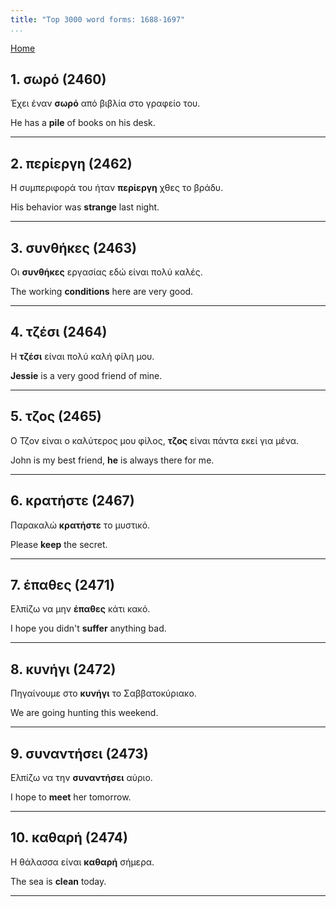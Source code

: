 ```yaml
---
title: "Top 3000 word forms: 1688-1697"
...
```


[Home](./) 

## 1. σωρό (2460)

Έχει έναν **σωρό** από βιβλία στο γραφείο του.  

He has a **pile** of books on his desk.

---

## 2. περίεργη (2462)

Η συμπεριφορά του ήταν **περίεργη** χθες το βράδυ.

His behavior was **strange** last night.

---

## 3. συνθήκες (2463)

Οι **συνθήκες** εργασίας εδώ είναι πολύ καλές.  

The working **conditions** here are very good.

---

## 4. τζέσι (2464)

Η **τζέσι** είναι πολύ καλή φίλη μου.  

**Jessie** is a very good friend of mine.

---

## 5. τζος (2465)

Ο Τζον είναι ο καλύτερος μου φίλος, **τζος** είναι πάντα εκεί για μένα.

John is my best friend, **he** is always there for me.

---

## 6. κρατήστε (2467)

Παρακαλώ **κρατήστε** το μυστικό.

Please **keep** the secret.

---

## 7. έπαθες (2471)

Ελπίζω να μην **έπαθες** κάτι κακό.

I hope you didn't **suffer** anything bad.

---

## 8. κυνήγι (2472)

Πηγαίνουμε στο **κυνήγι** το Σαββατοκύριακο.  

We are going hunting this weekend.

---

## 9. συναντήσει (2473)

Ελπίζω να την **συναντήσει** αύριο.

I hope to **meet** her tomorrow.

---

## 10. καθαρή (2474)

Η θάλασσα είναι **καθαρή** σήμερα.

The sea is **clean** today.

---

